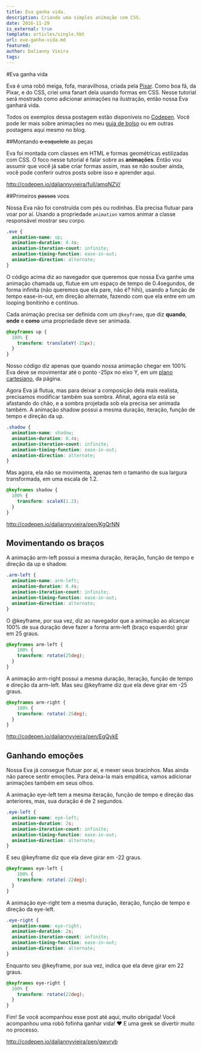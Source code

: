 ```yaml
---
title: Eva ganha vida.
description: Criando uma simples animação com CSS.
date: 2016-11-29
is_external: true
template: articles/single.hbt
url: eve-ganha-vida.md
featured:
author: Dalianny Vieira
tags: 
---
```


#Eva ganha vida

Eva é uma robô meiga, fofa, maravilhosa, criada pela [Pixar](https://pt.wikipedia.org/wiki/WALL%C2%B7E). Como boa fã, da Pixar, e do CSS, criei uma fanart dela usando formas em CSS.
Nesse tutorial será mostrado como adicionar animações na ilustração, então nossa Eva ganhará vida.

Todos os exemplos dessa postagem estão disponíveis no [Codepen](http://codepen.io/collection/XmZvqo/).
Você pode ler mais sobre animações no meu [guia de bolso](https://github.com/daliannyvieira/css-animations-pocket-guide) ou em outras postagens aqui mesmo no blog. 

##Montando ~~o esqueleto~~ as peças

Eva foi montada com classes em HTML e formas geométricas estilizadas com CSS. O foco nesse tutorial é falar sobre as **animações**. Então vou assumir que você já sabe criar formas assim, mas se não souber ainda, você pode conferir outros posts sobre isso e aprender aqui.

http://codepen.io/daliannyvieira/full/amqNZV/

##Primeiros ~~passos~~ voos

Nossa Eva não foi construída com pés ou rodinhas. Ela precisa flutuar para voar por aí. Usando a propriedade `animation` vamos animar a classe responsável mostrar seu corpo.

``` css
.eve {
  animation-name: up;
  animation-duration: 0.4s;
  animation-iteration-count: infinite;
  animation-timing-function: ease-in-out;
  animation-direction: alternate;
}
```

O código acima diz ao navegador que queremos que nossa Eva ganhe uma animação chamada up, flutue em um espaço de tempo de 0.4segundos, de forma infinita (não queremos que ela pare, não é? hihi), usando a função de tempo ease-in-out, em direção alternate, fazendo com que ela entre em um looping bonitinho e contínuo.

Cada animação precisa ser definida com um `@keyframe`, que diz **quando**, **onde** e **como** uma propriedade deve ser animada.

``` css
@keyframes up {
  100% {
    transform: translateY(-25px);
  }
}
```

Nosso código diz apenas que quando nossa animação chegar em 100% Eva deve se movimentar até o ponto -25px no eixo Y, em um [plano cartesiano](http://brasilescola.uol.com.br/matematica/plano-cartesiano.htm]), da página.  

Agora Eva já flutua, mas para deixar a composição dela mais realista, precisamos modificar também sua sombra. Afinal, agora ela está se afastando do chão, e a sombra projetada sob ela precisa ser animada também. A animação shadow possui a mesma duração, iteração, função de tempo e direção da up. 

``` css
.shadow {
  animation-name: shadow;
  animation-duration: 0.4s;
  animation-iteration-count: infinite;
  animation-timing-function: ease-in-out;
  animation-direction: alternate;
}
```

Mas agora, ela não se movimenta, apenas tem o tamanho de sua largura transformada, em uma escala de 1.2.

``` css
@keyframes shadow {
  100% {
    transform: scaleX(1.2);
  }
}
```
http://codepen.io/daliannyvieira/pen/KgQrNN

## Movimentando os braços

A animação arm-left possui a mesma duração, iteração, função de tempo e direção da up e shadow.

``` css
.arm-left {
  animation-name: arm-left;
  animation-duration: 0.4s;
  animation-iteration-count: infinite;
  animation-timing-function: ease-in-out;
  animation-direction: alternate;
}
```
O @keyframe, por sua vez, diz ao navegador que a animação ao alcançar 100% de sua duração deve fazer a forma arm-left (braço esquerdo) girar em 25 graus.

``` css
@keyframes arm-left {
	100% {
    transform: rotate(25deg);
  }
}
```
A animação arm-right possui a mesma duração, iteração, função de tempo e direção da arm-left. Mas seu @keyframe diz que ela deve girar em -25 graus.

``` css
@keyframes arm-right {
	100% {
    transform: rotate(-25deg);
  }
}
```

http://codepen.io/daliannyvieira/pen/EgQykE

## Ganhando emoções

Nossa Eva já consegue flutuar por aí, e mexer seus bracinhos. Mas ainda não parece sentir emoções. Para deixa-la mais empática, vamos adicionar animações também em seus olhos. 

A animação eye-left tem a mesma iteração, função de tempo e direção das anteriores, mas, sua duração é de 2 segundos.

``` css
.eye-left {
  animation-name: eye-left;
  animation-duration: 2s;
  animation-iteration-count: infinite;
  animation-timing-function: ease-in-out;
  animation-direction: alternate;
}
```
E seu @keyframe diz que ela deve girar em -22 graus.
``` css
@keyframes eye-left {
	100% {
    transform: rotate(-22deg);
  }
}
```

A animação eye-right tem a mesma duração, iteração, função de tempo e direção da eye-left.

``` css
.eye-right {
  animation-name: eye-right;
  animation-duration: 2s;
  animation-iteration-count: infinite;
  animation-timing-function: ease-in-out;
  animation-direction: alternate;
}
```

Enquanto seu @keyframe, por sua vez, indica que ela deve girar em 22 graus.
``` css
@keyframes eye-right {
  100% {
    transform: rotate(22deg);
  }
}
```
Fim! Se você acompanhou esse post até aqui, muito obrigada!
Você acompanhou uma robô fofinha ganhar vida! ♥ E uma geek se divertir muito no processo.

http://codepen.io/daliannyvieira/pen/gwvrvb
